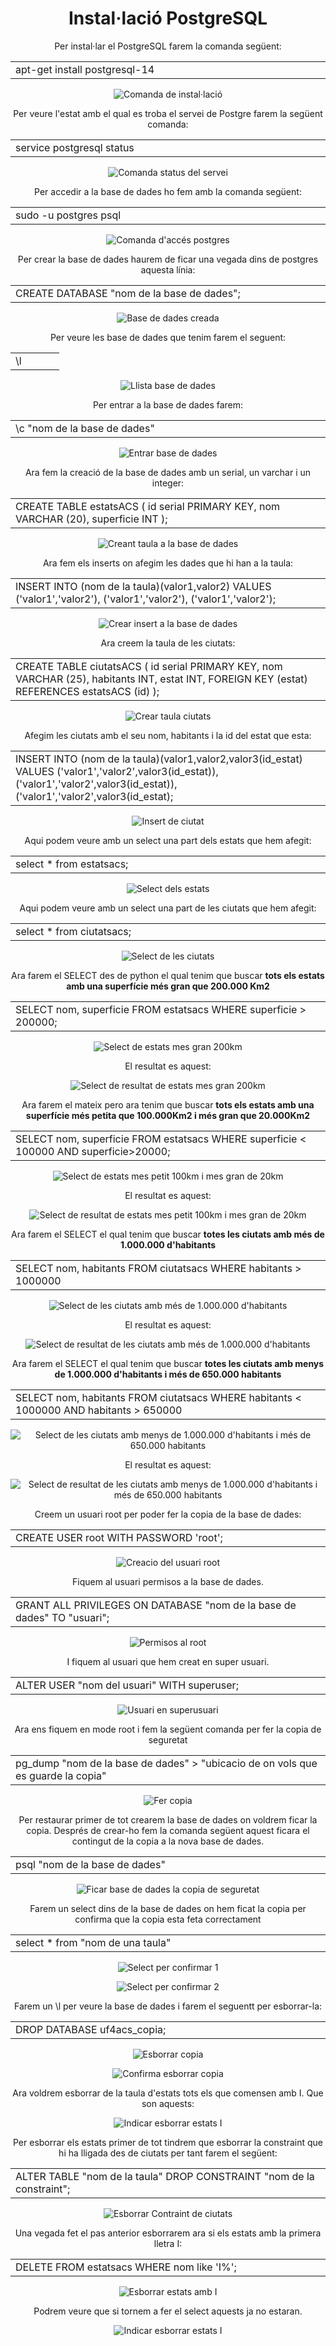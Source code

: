 <h1 align="center">Instal·lació PostgreSQL</h1>

<p align="center">Per instal·lar el PostgreSQL farem la comanda següent:<p>
<table align="center";text-align: "center";>
  <tr >
    <td style="width: 33%";>apt-get install postgresql-14</td>
  </tr>
</table>
<p align="center">
  <img src="https://user-images.githubusercontent.com/91152783/189316972-4e572623-945b-423b-b3e2-ddbfd382fd6d.png" title="Comanda de instal·lació">
</p>

<p align="center"> Per veure l'estat amb el qual es troba el servei de Postgre farem la següent comanda: </p>
<table align="center";text-align: "center";>
  <tr >
    <td style="width: 33%";>service postgresql status</td>
  </tr>
</table>
<p align="center">
  <img src="https://user-images.githubusercontent.com/91152783/189327782-8f79b5c3-3722-47dc-bb95-26bdb1761b1a.png" title="Comanda status del servei">
</p>

<p align="center"> Per accedir a la base de dades ho fem amb la comanda següent:</p>
<table align="center";text-align: "center";>
  <tr >
    <td style="width: 33%";>sudo -u postgres psql</td>
  </tr>
</table>
<p align="center">
  <img src="https://user-images.githubusercontent.com/91152783/189477247-c6c4f895-7c0b-4f65-967e-adac4788d718.png" title="Comanda d'accés postgres">
</p>

<p align="center">Per crear la base de dades haurem de ficar una vegada dins de postgres aquesta línia:</p>
<table align="center";text-align: "center";>
  <tr >
    <td style="width: 33%";>CREATE DATABASE "nom de la base de dades";</td>
  </tr>
</table>
<p align="center">
  <img src="https://user-images.githubusercontent.com/91152783/191807200-4c75ea85-33b7-47e5-86bc-2406709255d7.png" title="Base de dades creada">
</p>
<p align="center">Per veure les base de dades que tenim farem el seguent:</p>
<table align="center";text-align: "center";>
  <tr >
    <td style="width: 33%";>\l</td>
  </tr>
</table>
<p align="center">
  <img src="https://user-images.githubusercontent.com/91152783/191808105-2d90ea9a-20e6-488c-afbb-02a333212d8e.png" title="Llista base de dades">
</p>
<p align="center">Per entrar a la base de dades farem:</p>
<table align="center";text-align: "center";>
  <tr >
    <td style="width: 33%";>\c "nom de la base de dades"</td>
  </tr>
</table>
<p align="center">
  <img src="https://user-images.githubusercontent.com/91152783/191808635-7693df73-dfd7-4ac7-bfd0-bbc9f4510499.png" title="Entrar base de dades">
</p>
                                                                                                                                                
																		
<p align="center">Ara fem la creació de la base de dades amb un serial, un varchar i un integer:</p>
<table align="center";text-align: "center";>
  <tr >
    <td style="width: 33%";>CREATE TABLE estatsACS (
	id serial PRIMARY KEY,
	nom VARCHAR (20),
	superficie INT
);</td>
  </tr>
</table>
<p align="center">
  <img src="https://user-images.githubusercontent.com/91152783/191812173-18250cf5-c16c-4bf6-b920-ca55fb017bf1.png" title="Creant taula a la base de dades">
</p>

<p align="center">Ara fem els inserts on afegim les dades que hi han a la taula:</p>
<table align="center";text-align: "center";>
  <tr >
    <td style="width: 33%";>INSERT INTO (nom de la taula)(valor1,valor2)
VALUES ('valor1','valor2'), ('valor1','valor2'), ('valor1','valor2');</td>
  </tr>
</table>
<p align="center">
  <img src="https://user-images.githubusercontent.com/91152783/192479999-1be8f548-94a7-420c-96a1-67b04ca0e58a.png" title="Crear insert a la base de dades">
</p>
<p align="center">Ara creem la taula de les ciutats:</p>
<table align="center";text-align: "center";>
  <tr >
    <td style="width: 33%";>CREATE TABLE ciutatsACS (
	id serial PRIMARY KEY,
	nom VARCHAR (25),
	habitants INT,
	estat INT,
	FOREIGN KEY (estat) REFERENCES estatsACS (id)
);
  </tr>
</table>
<p align="center">
  <img src="https://user-images.githubusercontent.com/91152783/192491537-dcef05d5-b4bf-4725-9866-a76d4eb1fa7a.png" title="Crear taula ciutats">
</p>


<p align="center">Afegim les ciutats amb el seu nom, habitants i la id del estat que esta:</p>
<table align="center";text-align: "center";>
  <tr >
    <td style="width: 33%";>INSERT INTO (nom de la taula)(valor1,valor2,valor3(id_estat)
VALUES ('valor1','valor2',valor3(id_estat)), ('valor1','valor2',valor3(id_estat)), ('valor1','valor2',valor3(id_estat);</td>
  </tr>
</table>
<p align="center">
  <img src="https://user-images.githubusercontent.com/91152783/192502229-b2fda3e7-6bb0-44ca-8437-9f26acf8eff2.png" title="Insert de ciutat">
</p>

<p align="center">Aqui podem veure amb un select una part dels estats que hem afegit:</p>
<table align="center";text-align: "center";>
  <tr >
	  <td style="width: 33%";>select * from estatsacs;</td>
  </tr>
</table>
<p align="center">
  <img src="https://user-images.githubusercontent.com/91152783/192504007-435cbdfb-297a-4c65-9573-24c3eb3c1412.png" title="Select dels estats">
</p>
<p align="center">Aqui podem veure amb un select una part de les ciutats que hem afegit:</p>
<table align="center";text-align: "center";>
  <tr >
	  <td style="width: 33%";>select * from ciutatsacs;</td>
  </tr>
</table>
<p align="center">
  <img src="https://user-images.githubusercontent.com/91152783/192506608-91e464ee-3a98-41dc-92bf-2ed21b6f3b4f.png" title="Select de les ciutats">
</p>

<p align="center">Ara farem el SELECT des de python el qual tenim que buscar <strong>tots els estats amb una superfície més gran que 200.000 Km2</strong></p>
<table align="center";text-align: "center";>
  <tr >
	  <td style="width: 33%";>SELECT nom, superficie  
                        FROM estatsacs  
                        WHERE superficie > 200000;</td>
  </tr>
</table>
<p align="center">
  <img src="https://user-images.githubusercontent.com/91152783/192621201-28cdb72b-aec4-4fc1-8874-1536feabc6ab.png" title="Select de estats mes gran 200km">
</p>
<p align="center">El resultat es aquest:</p>
<p align="center">
  <img src="https://user-images.githubusercontent.com/91152783/192622095-d856a0cf-fbf2-4b0d-897e-c4810704b399.png" title="Select de resultat de estats mes gran 200km">
</p>


<p align="center">Ara farem el mateix pero ara tenim que buscar <strong>tots els estats amb una superfície més petita que 100.000Km2 i més gran que 20.000Km2</strong></p>
<table align="center";text-align: "center";>
  <tr >
	  <td style="width: 33%";>SELECT nom, superficie  
                        FROM estatsacs  
                    WHERE superficie < 100000 AND superficie>20000;</td>
  </tr>
</table>
<p align="center">
  <img src="https://user-images.githubusercontent.com/91152783/192624388-24fe20a9-bbe2-493b-8800-ac62266652de.png" title="Select de estats mes petit 100km i mes gran de 20km">
</p>
<p align="center">El resultat es aquest:</p>
<p align="center">
  <img src="https://user-images.githubusercontent.com/91152783/192625123-dba0bd5e-bdc2-46fa-ba9e-891ebf860b27.png" title="Select de resultat de estats mes petit 100km i mes gran de 20km">
</p>

<p align="center">Ara farem el SELECT el qual tenim que buscar <strong>totes les ciutats amb més de 1.000.000 d'habitants</strong></p>
<table align="center";text-align: "center";>
  <tr >
	  <td style="width: 33%";>SELECT nom, habitants  
                        FROM ciutatsacs  
                    WHERE habitants > 1000000</td>
  </tr>
</table>
<p align="center">
  <img src="https://user-images.githubusercontent.com/91152783/192626240-06223f7c-0d6b-44fb-8e8e-402ac1e25f06.png" title="Select de les ciutats amb més de 1.000.000 d'habitants">
</p>
<p align="center">El resultat es aquest:</p>
<p align="center">
  <img src="https://user-images.githubusercontent.com/91152783/192626313-bb74f0d6-c64e-40b3-aa66-3cf8c886207e.png" title="Select de resultat de les ciutats amb més de 1.000.000 d'habitants">
</p>

<p align="center">Ara farem el SELECT el qual tenim que buscar <strong>totes les ciutats amb menys de 1.000.000 d'habitants i més de 650.000 habitants</strong></p>
<table align="center";text-align: "center";>
  <tr >
	  <td style="width: 33%";>SELECT nom, habitants  
                        FROM ciutatsacs  
                    WHERE habitants < 1000000 AND habitants > 650000</td>
  </tr>
</table>
<p align="center">
  <img src="https://user-images.githubusercontent.com/91152783/192626874-ff896bc1-c00e-4084-974c-3322609f9d88.png" title="Select de les ciutats amb menys de 1.000.000 d'habitants i més de 650.000 habitants">
</p>
<p align="center">El resultat es aquest:</p>
<p align="center">
  <img src="https://user-images.githubusercontent.com/91152783/192626934-1ef9cb29-3848-4c7c-8317-da1def3c9578.png" title="Select de resultat de les ciutats amb menys de 1.000.000 d'habitants i més de 650.000 habitants">
</p>

<p align="center">Creem un usuari root per poder fer la copia de la base de dades:</p>
<table align="center";text-align: "center";>
  <tr >
	  <td style="width: 33%";>CREATE USER root WITH PASSWORD 'root';</td>
  </tr>
</table>
<p align="center">
  <img src="https://user-images.githubusercontent.com/91152783/193284848-5038c0a2-0910-4394-bdf9-ed34b66bfd73.png" title="Creacio del usuari root">
</p>

<p align="center">Fiquem al usuari permisos a la base de dades.</p>
<table align="center";text-align: "center";>
  <tr >
	  <td style="width: 33%";>GRANT ALL PRIVILEGES ON DATABASE "nom de la base de dades" TO "usuari";</td>
  </tr>
</table>
<p align="center">
  <img src="https://user-images.githubusercontent.com/91152783/193285621-76151ce2-7601-4dc2-859d-cede68631f06.png" title="Permisos al root">
</p>

<p align="center">I fiquem al usuari que hem creat en super usuari.</p>
<table align="center";text-align: "center";>
  <tr >
	  <td style="width: 33%";>ALTER USER "nom del usuari" WITH superuser;</td>
  </tr>
</table>
<p align="center">
  <img src="https://user-images.githubusercontent.com/91152783/193286099-6ab433aa-e14a-4f95-a05a-f95e4bd6f610.png" title="Usuari en superusuari">
</p>

<p align="center">Ara ens fiquem en mode root i fem la següent comanda per fer la copia de seguretat</p>
<table align="center";text-align: "center";>
  <tr >
	  <td style="width: 33%";>pg_dump "nom de la base de dades" > "ubicacio de on vols que es guarde la copia"</td>
  </tr>
</table>
<p align="center">
  <img src="https://user-images.githubusercontent.com/91152783/193288515-89fb5371-ba87-495e-a2fb-24a16e7f6822.png" title="Fer copia">
</p>

<p align="center">Per restaurar primer de tot crearem la base de dades on voldrem ficar la copia. Després de crear-ho fem la comanda següent aquest ficara el contingut de la copia a la nova base de dades.</p>
<table align="center";text-align: "center";>
  <tr >
	  <td style="width: 33%";>psql "nom de la base de dades" </td>
  </tr>
</table>
<p align="center">
  <img src="https://user-images.githubusercontent.com/91152783/193290876-78b631cd-05ba-4719-80f7-fa48891b1588.png" title="Ficar base de dades la copia de seguretat">
</p>

<p align="center">Farem un select dins de la base de dades on hem ficat la copia per confirma que la copia esta feta correctament</p>
<table align="center";text-align: "center";>
  <tr >
	  <td style="width: 33%";>select * from "nom de una taula" </td>
  </tr>
</table>
<p align="center">
  <img src="https://user-images.githubusercontent.com/91152783/193295799-f6bce2ca-dba4-483c-a815-d4bcb7cb72aa.png" title="Select per confirmar 1">	
</p>
<p align="center">
  <img src="https://user-images.githubusercontent.com/91152783/193296270-d033bdd8-3395-42bf-a32c-82b514d1d9ac.png" title="Select per confirmar 2">

<p align="center">Farem un \l per veure la base de dades i farem el seguentt per esborrar-la:</p>
<table align="center";text-align: "center";>
  <tr >
	  <td style="width: 33%";>DROP DATABASE uf4acs_copia; </td>
  </tr>
</table>
<p align="center">
  <img src="https://user-images.githubusercontent.com/91152783/193677834-9b7e9d18-d12f-483f-8443-c605fdfd767d.png" title="Esborrar copia"></p>
<p align="center">
  <img src="https://user-images.githubusercontent.com/91152783/193677942-9e51f0cd-3e66-46f9-8e0e-e8f682c9ad97.png" title="Confirma esborrar copia"></p>
	
<p align="center">Ara voldrem esborrar de la taula d'estats tots els que comensen amb I. Que son aquests:</p>  
<p align="center">
  <img src="https://user-images.githubusercontent.com/91152783/194153864-f1ffe573-5964-4bb2-8f66-858be7c0f2be.png" title="Indicar esborrar estats I"></p>

<p align="center">Per esborrar els estats primer de tot tindrem que esborrar la constraint que hi ha lligada des de ciutats per tant farem el següent:</p>
<table align="center";text-align: "center";>
  <tr >
	  <td style="width: 33%";>ALTER TABLE "nom de la taula" DROP CONSTRAINT "nom de la constraint";</td>
  </tr>
</table>
<p align="center">
  <img src="https://user-images.githubusercontent.com/91152783/194154526-63af4b27-cab6-49da-b253-8cae0e3bcd04.png" title="Esborrar Contraint de ciutats"></p>
  
  <p align="center">Una vegada fet el pas anterior esborrarem ara si els estats amb la primera lletra I:</p>
<table align="center";text-align: "center";>
  <tr >
	  <td style="width: 33%";>DELETE FROM estatsacs WHERE nom like 'I%';</td>
  </tr>
</table>
<p align="center">
  <img src="https://user-images.githubusercontent.com/91152783/194155512-85898ee2-e386-401e-9a04-1359fadd1c1c.png" title="Esborrar estats amb I"></p>

<p align="center">Podrem veure que si tornem a fer el select aquests ja no estaran.</p>  
<p align="center">
  <img src="https://user-images.githubusercontent.com/91152783/194156918-44ee97a2-a4b8-4280-9bcb-cfaba940dd86.png" title="Indicar esborrar estats I"></p>

